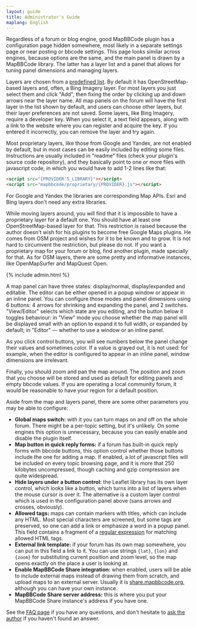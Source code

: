 ```yaml
---
layout: guide
title: Administrator's Guide
maplang: English
---
```


Regardless of a forum or blog engine, good MapBBCode plugin has a configuration page hidden somewhere, most likely in a separate settings page or near posting or bbcode settings. This page looks similar across engines, because options are the same, and the main panel is drawn by a MapBBCode library. The latter has a layer list and a panel that allows for tuning panel dimensions and managing layers.

Layers are chosen from a [predefined list](https://github.com/MapBBCode/mapbbcode/blob/master/src/config/LayerList.js). By default it has OpenStreetMap-based layers and, often, a Bing Imagery layer. For most layers you just select them and click "Add", then fixing the order by clicking up and down arrows near the layer name. All map panels on the forum will have the first layer in the list shown by default, and users can choose other layers, but their layer preferences are not saved. Some layers, like Bing Imagery, require a developer key. When you select it, a text field appears, along with a link to the website where you can register and acquire the key. If you entered it incorrectly, you can remove the layer and try again.

Most proprietary layers, like those from Google and Yandex, are not enabled by default, but in most cases can be easily included by editing some files. Instructions are usually included in "readme" files (check your plugin's source code repository), and they basically point to one or more files with javascript code, in which you would have to add 1-2 lines like that:

```html
<script src="{PROVIDER'S_LIBRARY}"></script>
<script src="mapbbcode/proprietary/{PROVIDER}.js"></script>
```

For Google and Yandex the libraries are corresponding Map APIs. Esri and Bing layers don't need any extra libraries.

While moving layers around, you will find that it is impossible to have a proprietary layer for a default one. You should have at least one OpenStreetMap-based layer for that. This restriction is raised because the author doesn't wish for his plugins to become free Google Maps plugins. He comes from OSM project and wishes for it to be known and to grow. It is not hard to circumvent the restriction, but please do not. If you want a proprietary map for your forum or blog, find another plugin, made specially for that. As for OSM layers, there are some pretty and informative instances, like OpenMapSurfer and MapQuest Open.

{% include admin.html %}

A map panel can have three states: display/normal, display/expanded and editable. The editor can be either opened in a popup window or appear in an inline panel. You can configure those modes and panel dimensions using 6 buttons: 4 arrows for shrinking and expanding the panel, and 2 switches. "View/Editor" selects which state are you editing, and the button below it toggles behaviour: in "View" mode you choose whether the map panel will be displayed small with an option to expand it to full width, or expanded by default; in "Editor" — whether to use a window or an inline panel.

As you click control buttons, you will see numbers below the panel change their values and sometimes color. If a value is grayed out, it is not used: for example, when the editor is configured to appear in an inline panel, window dimensions are irrelevant.

Finally, you should zoom and pan the map around. The position and zoom that you choose will be stored and used as default for editing panels and empty bbcode values. If you are operating a local community forum, it would be reasonable to have your region for a default position.

Aside from the map and layers panel, there are some other parameters you may be able to configure:

* **Global maps switch:** with it you can turn maps on and off on the whole forum. There might be a per-topic setting, but it's unlikely. On some engines this option is unnecessary, because you can easily enable and disable the plugin itself.
* **Map button in quick reply forms:** if a forum has built-in quick reply forms with bbcode buttons, this option control whether those buttons include the one for adding a map. If enabled, a lot of javascript files will be included on every topic browsing page, and it is more that 250 kilobytes uncompressed, though caching and gzip compression are quite widespread.
* **Hide layers under a button control:** the Leaflet library has its own layer control, which looks like a button, which turns into a list of layers when the mouse cursor is over it. The alternative is a custom layer control which is used in the configuration panel above (sans arrows and crosses, obviously).
* **Allowed tags:** maps can contain markers with titles, which can include any HTML. Most special characters are screened, but some tags are preserved, so one can add a link or emphasize a word in a popup panel. This field contains a fragment of a [regular expression](https://developer.mozilla.org/en/docs/Web/JavaScript/Guide/Regular_Expressions) for matching allowed HTML tags.
* **External link template:** if your forum has its own map somewhere, you can put in this field a link to it. You can use strings `{lat}`, `{lon}` and `{zoom}` for substituting current position and zoom level, so the map opens exactly on the place a user is looking at.
* **Enable MapBBCode Share integration:** when enabled, users will be able to include external maps instead of drawing them from scratch, and upload maps to an external server. Usually it is [share.mapbbcode.org](http://share.mapbbcode.org/), although you can have your own instance.
* **MapBBCode Share server address:** this is where you put your MapBBCode Share instance's address if you have one.

See the [FAQ page](faq.html) if you have any questions, and don't hesitate to [ask the author](mailto:zverik@textual.ru) if you haven't found an answer.
